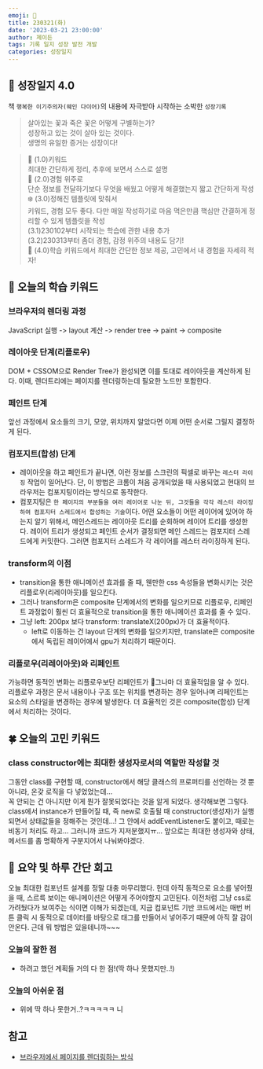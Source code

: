 ```yaml
---
emoji: 🌱
title: 230321(화)
date: '2023-03-21 23:00:00'
author: 제이든
tags: 기록 일지 성장 발전 개발
categories: 성장일지
---
```


## 🎄 성장일지 4.0

책 `행복한 이기주의자(웨인 다이어)`의 내용에 자극받아 시작하는 소박한 `성장기록`

> 살아있는 꽃과 죽은 꽃은 어떻게 구별하는가?<br/>
> 성장하고 있는 것이 살아 있는 것이다.<br/>
> 생명의 유일한 증거는 성장이다!

> 🌳 (1.0)키워드<br/>
> 최대한 간단하게 정리, 추후에 보면서 스스로 설명<br/>
> 🍉 (2.0)경험 위주로<br/>
> 단순 정보를 전달하기보다 무엇을 배웠고 어떻게 해결했는지 짧고 간단하게 작성<br/>
> ❄️ (3.0)정해진 템플릿에 맞춰서<br/>
> 키워드, 경험 모두 좋다. 다만 매일 작성하기로 마음 먹은만큼 핵심만 간결하게 정리할 수 있게 템플릿을 작성<br/>
> (3.1)230102부터 시작되는 학습에 관한 내용 추가<br/>
> (3.2)230313부터 좀더 경험, 감정 위주의 내용도 담기!<br/>
> 🌾 (4.0)학습 키워드에서 최대한 간단한 정보 제공, 고민에서 내 경험을 자세히 적자!<br/>

## 🔑 오늘의 학습 키워드

### 브라우저의 렌더링 과정

JavaScript 실행 -> layout 계산 -> render tree -> paint -> composite

### 레이아웃 단계(리플로우)

DOM + CSSOM으로 Render Tree가 완성되면 이를 토대로 레이아웃을 계산하게 된다.
이때, 렌더트리에는 페이지를 렌더링하는데 필요한 노드만 포함한다.

### 페인트 단계

앞선 과정에서 요소들의 크기, 모양, 위치까지 알았다면 이제 어떤 순서로 그릴지 결정하게 된다.

### 컴포지트(합성) 단계

- 레이아웃을 하고 페인트가 끝나면, 이런 정보를 스크린의 픽셀로 바꾸는 `레스터 라이징` 작업이 일어난다. 단, 이 방법은 크롬이 처음 공개되었을 때 사용되었고 현대의 브라우저는 컴포지팅이라는 방식으로 동작한다.
- 컴포지팅은 `한 페이지의 부분들을 여러 레이어로 나눈 뒤, 그것들을 각각 레스터 라이징하여 컴포지터 스레드에서 합성하는 기술`이다. 어떤 요소들이 어떤 레이어에 있어야 하는지 알기 위해서, 메인스레드는 레이아웃 트리를 순회하며 레이어 트리를 생성한다. 레이어 트리가 생성되고 페인트 순서가 결정되면 메인 스레드는 컴포지터 스레드에게 커밋한다. 그러면 컴포지터 스레드가 각 레이어를 레스터 라이징하게 된다.

### transform의 이점

- transition을 통한 애니메이션 효과를 줄 때, 웬만한 css 속성들을 변화시키는 것은 리플로우(리레이아웃)를 일으킨다.
- 그러나 transform은 composite 단계에서의 변화를 일으키므로 리플로우, 리페인트 과정없이 훨씬 더 효율적으로 transition을 통한 애니메이션 효과를 줄 수 있다.
- 그냥 left: 200px 보다 transform: translateX(200px)가 더 효율적이다.
  - left로 이동하는 건 layout 단계의 변화를 일으키지만, translate은 composite에서 독립된 레이어에서 gpu가 처리하기 때문이다.

### 리플로우(리레이아웃)와 리페인트

가능하면 동적인 변화는 리플로우보단 리페인트가 그나마 더 효율적임을 알 수 있다. 리플로우 과정은 문서 내용이나 구조 또는 위치를 변경하는 경우 일어나며 리페인트는 요소의 스타일을 변경하는 경우에 발생한다.
더 효율적인 것은 composite(합성) 단계에서 처리하는 것이다.

## 🍀 오늘의 고민 키워드

### class constructor에는 최대한 생성자로서의 역할만 작성할 것

그동안 class를 구현할 때, constructor에서 해당 클래스의 프로퍼티를 선언하는 것 뿐아니라, 온갖 로직을 다 넣었었는데...</br>
꼭 안되는 건 아니지만 이게 뭔가 잘못되었다는 것을 알게 되었다. 생각해보면 그렇다. class에서 instance가 만들어질 때, 즉 new로 호출될 때
constructor(생성자)가 실행되면서 상태값들을 정해주는 것인데...! 그 안에서 addEventListener도 붙이고, 때로는 비동기 처리도 하고...
그러니까 코드가 지저분했지ㅠ... 앞으로는 최대한 생성자와 상태, 메서드를 좀 명확하게 구분지어서 나눠봐야겠다.

## 📝 요약 및 하루 간단 회고

오늘 최대한 컴포넌트 설계를 정말 대충 마무리했다. 헌데 아직 동적으로 요소를 넣어줬을 때, 스르륵 보이는 애니메이션은 어떻게 주어야할지 고민된다. 이전처럼 그냥
css로 가려뒀다가 보여주는 식이면 이해가 되겠는데, 지금 컴포넌트 기반 코드에서는 매번 버튼 클릭 시 동적으로 데이터를 바탕으로 태그를 만들어서 넣어주기 때문에
아직 잘 감이 안온다. 근데 뭐 방법은 있을테니까~~~

### 오늘의 잘한 점

- 하려고 했던 계획들 거의 다 한 점!(딱 하나 못했지만..!)

### 오늘의 아쉬운 점

- 위에 딱 하나 못한거..?ㅋㅋㅋㅋㅋ
니
## 참고

- [브라우저에서 페이지를 렌더링하는 방식](https://ajdkfl6445.gitbook.io/study/web/browser-rendering)

```toc

```
